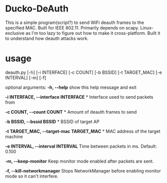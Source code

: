 # Ducko-DeAuth
This is a simple program(script?) to send WiFi deauth frames to the specified MAC. Built for IEEE 802.11.
Primarily depends on scapy. Linux-exclusive as I'm too lazy to figure out how to make it cross-platform.
Built it to understand how deauth attacks work.

# usage
deauth.py [-h] [-i INTERFACE] [-c COUNT] [-b BSSID] [-t TARGET_MAC] [-e INTERVAL] [-m] [-f]

optional arguments:
 **-h, --help**
 show this help message and exit
	
  **-i INTERFACE, --interface INTERFACE**
	* Interface used to send packets from
	
  **-c COUNT, --count COUNT**
	* Amount of deauth frames to send
	
  **-b BSSID, --bssid BSSID**
	* BSSID of target AP
	
  **-t TARGET_MAC, --target-mac TARGET_MAC**
	* MAC address of the target machine
	
  **-e INTERVAL, --interval INTERVAL**
	Time between packets in ms. Default: 0.100
	
  **-m, --keep-monitor**
	Keep monitor mode enabled after packets are sent.
	
  **-f, --kill-networkmanager**
	Stops NetworkManager before enabling monitor mode so it can't interfere.
	
